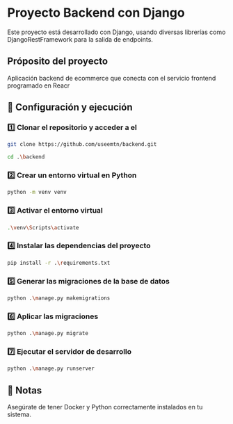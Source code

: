 # Proyecto Backend con Django

Este proyecto está desarrollado con Django, usando diversas librerías como DjangoRestFramework para la salida de endpoints.
## Próposito del proyecto

Aplicación backend de ecommerce que conecta con el servicio frontend programado en Reacr


## 🚀 Configuración y ejecución

### 1️⃣ Clonar el repositorio y acceder a el
```sh
git clone https://github.com/useemtn/backend.git
```
```sh
cd .\backend
```
### 2️⃣ Crear un entorno virtual en Python
```sh
python -m venv venv
```
### 3️⃣ Activar el entorno virtual
```sh
.\venv\Scripts\activate
```
### 4️⃣ Instalar las dependencias del proyecto
```sh
pip install -r .\requirements.txt
```
### 5️⃣ Generar las migraciones de la base de datos
```sh
python .\manage.py makemigrations
```
### 6️⃣ Aplicar las migraciones
```sh
python .\manage.py migrate
```
### 7️⃣ Ejecutar el servidor de desarrollo
```sh
python .\manage.py runserver
```
## 📌 Notas
Asegúrate de tener Docker y Python correctamente instalados en tu sistema.
